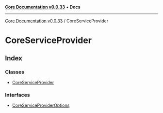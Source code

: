 [**Core Documentation v0.0.33**](../README.md) • **Docs**

***

[Core Documentation v0.0.33](../modules.md) / CoreServiceProvider

# CoreServiceProvider

## Index

### Classes

- [CoreServiceProvider](classes/CoreServiceProvider.md)

### Interfaces

- [CoreServiceProviderOptions](interfaces/CoreServiceProviderOptions.md)

